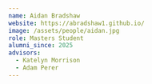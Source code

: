 ```yaml
---
name: Aidan Bradshaw
website: https://abradshaw1.github.io/
image: /assets/people/aidan.jpg
role: Masters Student
alumni_since: 2025
advisors:
  - Katelyn Morrison
  - Adam Perer
---
```

